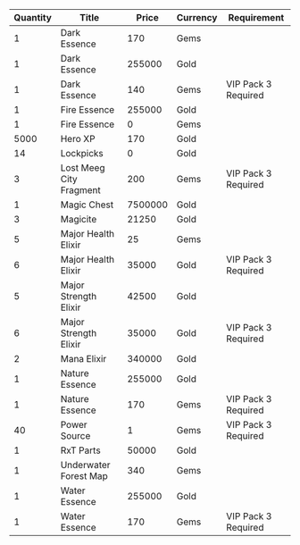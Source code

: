 | Quantity | Title | Price | Currency |  Requirement |
| -------- | ----- | ----- | -------- |  ----------- |
| 1 | Dark Essence | 170 | Gems |  |
| 1 | Dark Essence | 255000 | Gold |  |
| 1 | Dark Essence | 140 | Gems | VIP Pack 3 Required |
| 1 | Fire Essence | 255000 | Gold |  |
| 1 | Fire Essence | 0 | Gems |  |
| 5000 | Hero XP | 170 | Gold |  |
| 14 | Lockpicks | 0 | Gold |  |
| 3 | Lost Meeg City Fragment | 200 | Gems | VIP Pack 3 Required |
| 1 | Magic Chest | 7500000 | Gold |  |
| 3 | Magicite | 21250 | Gold |  |
| 5 | Major Health Elixir | 25 | Gems |  |
| 6 | Major Health Elixir | 35000 | Gold | VIP Pack 3 Required |
| 5 | Major Strength Elixir | 42500 | Gold |  |
| 6 | Major Strength Elixir | 35000 | Gold | VIP Pack 3 Required |
| 2 | Mana Elixir | 340000 | Gold |  |
| 1 | Nature Essence | 255000 | Gold |  |
| 1 | Nature Essence | 170 | Gems | VIP Pack 3 Required |
| 40 | Power Source | 1 | Gems | VIP Pack 3 Required |
| 1 | RxT Parts | 50000 | Gold |  |
| 1 | Underwater Forest Map | 340 | Gems |  |
| 1 | Water Essence | 255000 | Gold |  |
| 1 | Water Essence | 170 | Gems | VIP Pack 3 Required |
